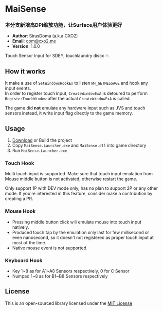 # MaiSense #
### 本分支新增高DPI缩放功能，让Surface用户体验更好
- **Author**: SirusDoma (a.k.a CXO2)
- **Email**: com@cxo2.me
- **Version**: 1.0.0

Touch Sensor Input for SDEY, touchlaundry disco 💦. 

## How it works ##

It make a use of `SetWindowsHookEx` to listen `WH_GETMESSAGE` and hook any input events.  
In order to register touch input, `CreateWindowExA` is detoured to perform `RegisterTouchWindow` after the actual `CreateWindowExA` is called.  

The game did **not** emulate any hardware input such as JVS and touch sensors instead, it write input flag directly to the game memory.

## Usage ##

1. [Download](https://github.com/SirusDoma/MaiSense/releases/latest) or Build the project
2. Copy `MaiSense.Launcher.exe` and `MaiSense.dll` into game directory
3. Run `MaiSense.Launcher.exe`

### Touch Hook ###

Multi touch input is supported. Make sure that touch input emulation from Mouse middle button is not activated, otherwise restart the game.  

Only support 1P with DEV mode only, has no plan to support 2P or any other mode. If you're interested in this feature, consider make a contribution by creating a PR.

### Mouse Hook ###

- Pressing middle button click will emulate mouse into touch input natively.
- Produced touch tap by the emulation only last for few millisecond or even nanosecond, so it doesn't not registered as proper touch input at most of the time.
- Native mouse event is not supported.

### Keyboard Hook ###

- Key 1\~8 as for A1\~A8 Sensors respectively, 0 for C Sensor
- Numpad 1\~8 as for B1\~B8 Sensors respectively

## License ##

This is an open-sourced library licensed under the [MIT License](http://github.com/SirusDoma/MaiSense/blob/master/LICENSE)
